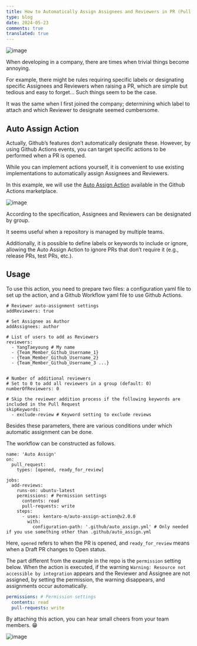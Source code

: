 ```yaml
---
title: How to Automatically Assign Assignees and Reviewers in PR (Pull Request)
type: blog
date: 2024-05-23
comments: true
translated: true
---
```


![image](/images/github_action/pr-auto-assign-assignee-reviewer-1716454592138.png)

When developing in a company, there are times when trivial things become annoying.

For example, there might be rules requiring specific labels or designating specific Assignees and Reviewers when raising a PR, which are simple but tedious and easy to forget... Such things seem to be the case.

It was the same when I first joined the company; determining which label to attach and which Reviewer to designate seemed cumbersome.

## Auto Assign Action
Actually, Github’s features don’t automatically designate these. However, by using Github Actions events, you can target specific actions to be performed when a PR is opened.

While you can implement actions yourself, it is convenient to use existing implementations to automatically assign Assignees and Reviewers.

In this example, we will use the [Auto Assign Action](https://github.com/kentaro-m/auto-assign-action) available in the Github Actions marketplace.

![image](/images/github_action/pr-auto-assign-assignee-reviewer-1716454564478.png)

According to the specification, Assignees and Reviewers can be designated by group.

It seems useful when a repository is managed by multiple teams.

Additionally, it is possible to define labels or keywords to include or ignore, allowing the Auto Assign Action to ignore PRs that don’t require it (e.g., release PRs, test PRs, etc.).

## Usage
To use this action, you need to prepare two files: a configuration yaml file to set up the action, and a Github Workflow yaml file to use Github Actions.

```yaml{filename=".github/auto_assign.yml"}
# Reviewer auto-assignment settings
addReviewers: true

# Set Assignee as Author
addAssignees: author

# List of users to add as Reviewers
reviewers:
  - YangTaeyoung # My name
  - {Team_Member_Github_Username_1}
  - {Team_Member_Github_Username_2}
  - {Team_Member_Github_Username_3 ...}

  
# Number of additional reviewers
# Set to 0 to add all reviewers in a group (default: 0)
numberOfReviewers: 0

# Skip the reviewer addition process if the following keywords are included in the Pull Request
skipKeywords:
  - exclude-review # Keyword setting to exclude reviews
```

Besides these parameters, there are various conditions under which automatic assignment can be done.

The workflow can be constructed as follows.

```yaml{filename=".github/workflows/auto_assign.yml"}
name: 'Auto Assign'
on:
  pull_request:
    types: [opened, ready_for_review]
    
jobs:
  add-reviews:
    runs-on: ubuntu-latest
    permissions: # Permission settings
      contents: read
      pull-requests: write
    steps:
      - uses: kentaro-m/auto-assign-action@v2.0.0
        with:
          configuration-path: '.github/auto_assign.yml' # Only needed if you use something other than .github/auto_assign.yml
```

Here, `opened` refers to when the PR is opened, and `ready_for_review` means when a Draft PR changes to Open status.

The part different from the example in the repo is the `permission` setting below. When the action is executed, if the warning `Warning: Resource not accessible by integration` appears and the Reviewer and Assignee are not assigned, by setting the permission, the warning disappears, and assignments occur automatically.
```yaml
permissions: # Permission settings
  contents: read
  pull-requests: write
```

By attaching this action, you can hear small cheers from your team members. 😁

![image](/images/github_action/pr-auto-assign-assignee-reviewer-1716458343634.png)